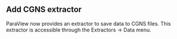 ## Add CGNS extractor

ParaView now provides an extractor to save data to CGNS files. This extractor is accessible through the Extractors -> Data menu.

